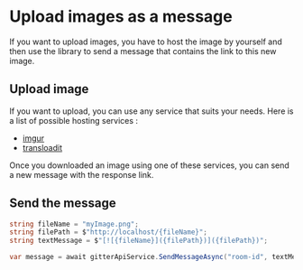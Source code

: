 # Upload images as a message

If you want to upload images, you have to host the image by yourself and then use the library to send a message that contains the link to this new image.

## Upload image

If you want to upload, you can use any service that suits your needs. Here is a list of possible hosting services : 

* [imgur](https://imgur.com/)
* [transloadit](https://transloadit.com/)

Once you downloaded an image using one of these services, you can send a new message with the response link.

## Send the message

```c#
string fileName = "myImage.png";
string filePath = $"http://localhost/{fileName}";
string textMessage = $"[![{fileName}]({filePath})]({filePath})";

var message = await gitterApiService.SendMessageAsync("room-id", textMessage);
```